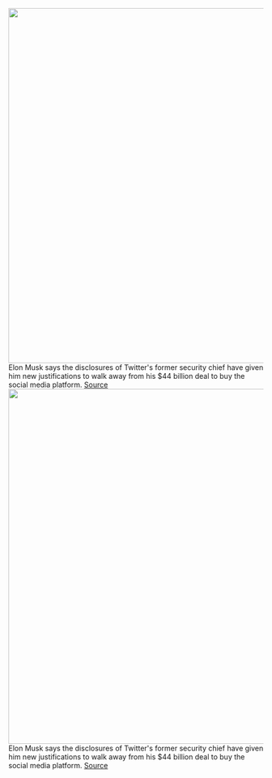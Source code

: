 <img src='https://cdn.vox-cdn.com/thumbor/svc78niaVjUMpfP4PeAAgD_7guw=/0x0:2040x1360/1200x800/filters:focal(857x517:1183x843)/cdn.vox-cdn.com/uploads/chorus_image/image/71300810/VRG_Illo_STK022_K_Radtke_Musk_Twitter_Shrug.0.jpg' width='700px' /><br/>
Elon Musk says the disclosures of Twitter's former security chief have given him new justifications to walk away from his $44 billion deal to buy the social media platform.
<a href='https://www.theverge.com/2022/8/30/23328499/elon-musk-twitter-deal-termination-letter-whistleblower-testimony-mudge-zatko'> Source <a/><img src='https://cdn.vox-cdn.com/thumbor/svc78niaVjUMpfP4PeAAgD_7guw=/0x0:2040x1360/1200x800/filters:focal(857x517:1183x843)/cdn.vox-cdn.com/uploads/chorus_image/image/71300810/VRG_Illo_STK022_K_Radtke_Musk_Twitter_Shrug.0.jpg' width='700px' /><br/>
Elon Musk says the disclosures of Twitter's former security chief have given him new justifications to walk away from his $44 billion deal to buy the social media platform.
<a href='https://www.theverge.com/2022/8/30/23328499/elon-musk-twitter-deal-termination-letter-whistleblower-testimony-mudge-zatko'> Source <a/>